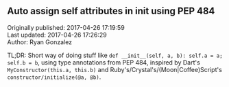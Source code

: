 ## Auto assign self attributes in __init__ using PEP 484  
Originally published: 2017-04-26 17:19:59  
Last updated: 2017-04-26 17:26:29  
Author: Ryan Gonzalez  
  
TL;DR: Short way of doing stuff like `def __init__(self, a, b): self.a = a; self.b = b`, using type annotations from PEP 484, inspired by Dart's `MyConstructor(this.a, this.b)` and Ruby's/Crystal's/(Moon|Coffee)Script's `constructor/initialize(@a, @b)`.